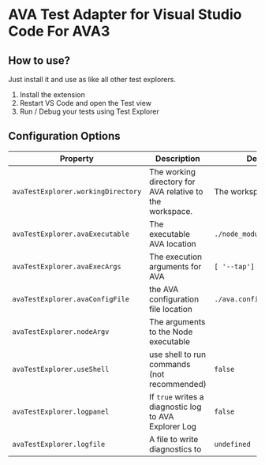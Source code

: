 # AVA Test Adapter for Visual Studio Code For AVA3

## How to use?

Just install it and use as like all other test explorers.

1. Install the extension
2. Restart VS Code and open the Test view
3. Run / Debug your tests using Test Explorer

## Configuration Options

| Property                           | Description                                              | Default                   |
| ---------------------------------- | -------------------------------------------------------- | ------------------------- |
| `avaTestExplorer.workingDirectory` | The working directory for AVA relative to the workspace. | The workspace folder.     |
| `avaTestExplorer.avaExecutable`    | The executable AVA location                              | `./node_modules/.bin/ava` |
| `avaTestExplorer.avaExecArgs`      | The execution arguments for AVA                          | `[ '--tap']`              |
| `avaTestExplorer.avaConfigFile`    | the AVA configuration file location                      | `./ava.config.js`         |
| `avaTestExplorer.nodeArgv`         | The arguments to the Node executable                     |
| `avaTestExplorer.useShell`         | use shell to run commands (not recommended)              | `false`                   |
| `avaTestExplorer.logpanel`         | If `true` writes a diagnostic log to AVA Explorer Log    | `false`                   |
| `avaTestExplorer.logfile`          | A file to write diagnostics to                           | `undefined`               |
